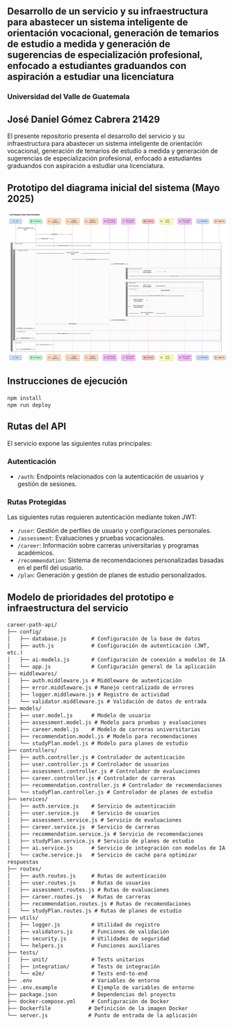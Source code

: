 ## Desarrollo de un servicio y su infraestructura para abastecer un sistema inteligente de orientación vocacional, generación de temarios de estudio a medida y generación de sugerencias de especialización profesional, enfocado a estudiantes graduandos con aspiración a estudiar una licenciatura

### Universidad del Valle de Guatemala

## José Daniel Gómez Cabrera 21429

El presente repositorio presenta el desarrollo del servicio y su infraestructura para abastecer un sistema inteligente de orientación vocacional, generación de temarios de estudio a medida y generación de sugerencias de especialización profesional, enfocado a estudiantes graduandos con aspiración a estudiar una licenciatura.

## Prototipo del diagrama inicial del sistema (Mayo 2025)

![Diagrama del prototipo Mayo 2025](./assets/diagrama.png?raw=true "Diagrama del prototipo Mayo 2025")

## Instrucciones de ejecución

```
npm install
npm run deploy
```

## Rutas del API

El servicio expone las siguientes rutas principales:

### Autenticación

- `/auth`: Endpoints relacionados con la autenticación de usuarios y gestión de sesiones.

### Rutas Protegidas

Las siguientes rutas requieren autenticación mediante token JWT:

- `/user`: Gestión de perfiles de usuario y configuraciones personales.
- `/assessment`: Evaluaciones y pruebas vocacionales.
- `/career`: Información sobre carreras universitarias y programas académicos.
- `/recommendation`: Sistema de recomendaciones personalizadas basadas en el perfil del usuario.
- `/plan`: Generación y gestión de planes de estudio personalizados.

## Modelo de prioridades del prototipo e infraestructura del servicio

```
career-path-api/
├── config/
│   ├── database.js        # Configuración de la base de datos
│   ├── auth.js            # Configuración de autenticación (JWT, etc.)
│   ├── ai-models.js       # Configuración de conexión a modelos de IA
│   └── app.js             # Configuración general de la aplicación
├── middlewares/
│   ├── auth.middleware.js # Middleware de autenticación
│   ├── error.middleware.js # Manejo centralizado de errores
│   ├── logger.middleware.js # Registro de actividad
│   └── validator.middleware.js # Validación de datos de entrada
├── models/
│   ├── user.model.js      # Modelo de usuario
│   ├── assessment.model.js # Modelo para pruebas y evaluaciones
│   ├── career.model.js    # Modelo de carreras universitarias
│   ├── recommendation.model.js # Modelo para recomendaciones
│   └── studyPlan.model.js # Modelo para planes de estudio
├── controllers/
│   ├── auth.controller.js # Controlador de autenticación
│   ├── user.controller.js # Controlador de usuarios
│   ├── assessment.controller.js # Controlador de evaluaciones
│   ├── career.controller.js # Controlador de carreras
│   ├── recommendation.controller.js # Controlador de recomendaciones
│   └── studyPlan.controller.js # Controlador de planes de estudio
├── services/
│   ├── auth.service.js    # Servicio de autenticación
│   ├── user.service.js    # Servicio de usuarios
│   ├── assessment.service.js # Servicio de evaluaciones
│   ├── career.service.js  # Servicio de carreras
│   ├── recommendation.service.js # Servicio de recomendaciones
│   ├── studyPlan.service.js # Servicio de planes de estudio
│   ├── ai.service.js      # Servicio de integración con modelos de IA
│   └── cache.service.js   # Servicio de caché para optimizar respuestas
├── routes/
│   ├── auth.routes.js     # Rutas de autenticación
│   ├── user.routes.js     # Rutas de usuarios
│   ├── assessment.routes.js # Rutas de evaluaciones
│   ├── career.routes.js   # Rutas de carreras
│   ├── recommendation.routes.js # Rutas de recomendaciones
│   └── studyPlan.routes.js # Rutas de planes de estudio
├── utils/
│   ├── logger.js          # Utilidad de registro
│   ├── validators.js      # Funciones de validación
│   ├── security.js        # Utilidades de seguridad
│   └── helpers.js         # Funciones auxiliares
├── tests/
│   ├── unit/              # Tests unitarios
│   ├── integration/       # Tests de integración
│   └── e2e/               # Tests end-to-end
├── .env                   # Variables de entorno
├── .env.example           # Ejemplo de variables de entorno
├── package.json           # Dependencias del proyecto
├── docker-compose.yml     # Configuración de Docker
├── Dockerfile            # Definición de la imagen Docker
└── server.js             # Punto de entrada de la aplicación
```
